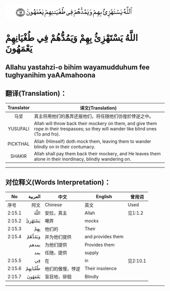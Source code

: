![002:015](images/002_015.gif)

#  اللَّهُ يَسْتَهْزِئُ بِهِمْ وَيَمُدُّهُمْ فِي طُغْيَانِهِمْ يَعْمَهُونَ 

## Allahu yastahzi-o bihim wayamudduhum fee tughyanihim yaAAmahoona

## 翻译(Translation)：

| Translator | 译文(Translation)                                            |
|:----------:| ------------------------------------------------------------ |
| 马坚       | 真主将用他们的愚弄还报他们，将任随他们彷徨於悖逆之中。       |
| YUSUFALI   | Allah will throw back their mockery on them, and give them rope in their trespasses; so they will wander like blind ones (To and fro). |
| PICKTHAL   | Allah (Himself) doth mock them, leaving them to wander blindly on in their contumacy. |
| SHAKIR     | Allah shall pay them back their mockery, and He leaves them alone in their inordinacy, blindly wandering on. |

---

## 对位释义(Words Interpretation)：

| No     | العربية | 中文             | English           | 曾用词   |
| ------ | ------: | ---------------- | ----------------- | -------- |
| 序号   |    阿文 | Chinese          | 英文              | Used     |
| 2:15.1 |    اللَّهُ | 安拉，真主       | Allah             | 见1:1.2  |
| 2:15.2 |  يَسْتَهْزِئُ | 嘲弄             | mocks             |          |
| 2:15.3 |     بِهِمْ | 他们的           | Their             |          |
| 2:15.4 |  وَيَمُدُّهُمْ | 并为他们提供     | and provides them |          |
|        |   يمدهم | 为他们提供       | Provides them     |          |
|        |     يمد | 任随，提供       | supply            |          |
| 2:15.5 |      فِي | 在               | in                | 见2:10.1 |
| 2:15.6 | طُغْيَانِهِمْ | 他们的傲慢，悖逆 | Their insolence   |          |
| 2:15.7 |  يَعْمَهُونَ | 盲目地，徘徊     | Blindly           |          |

---
